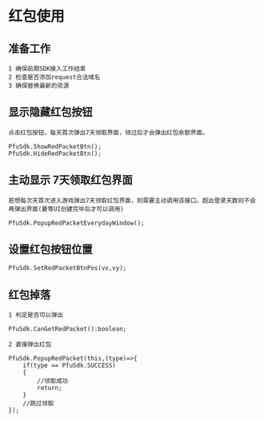 # 红包使用

## 准备工作

    1 确保前期SDK接入工作结束
    2 检查是否添加request合法域名
    3 确保替换最新的资源

## 显示隐藏红包按钮

    点击红包按钮，每天首次弹出7天领取界面，领过后才会弹出红包余额界面。

    PfuSdk.ShowRedPacketBtn();
    PfuSdk.HideRedPacketBtn();

## 主动显示 7天领取红包界面

    若想每次天首次进入游戏弹出7天领取红包界面，则需要主动调用该接口。超出登录天数则不会再弹出界面(要等UI创建完毕后才可以调用)

    PfuSdk.PopupRedPacketEverydayWindow();

## 设置红包按钮位置

    PfuSdk.SetRedPacketBtnPos(vx,vy);

## 红包掉落

    1 判定是否可以弹出

    PfuSdk.CanGetRedPacket():boolean;

    2 直接弹出红包

    PfuSdk.PopupRedPacket(this,(type)=>{
        if(type == PfuSdk.SUCCESS)
        {
            //领取成功
            return;
        }
        //跳过领取
    });

